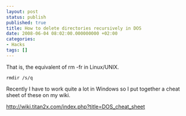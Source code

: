 ```yaml
---
layout: post
status: publish
published: true
title: How to delete directories recursively in DOS
date: 2008-06-04 08:02:00.000000000 +02:00
categories:
- Hacks
tags: []
---
```

That is, the equivalent of rm -fr in Linux/UNIX.

```
rmdir /s/q
```

Recently I have to work quite a lot in Windows so I put together a cheat sheet of these on my wiki.

<a href="http://wiki.titan2x.com/index.php?title=DOS_cheat_sheet">http://wiki.titan2x.com/index.php?title=DOS_cheat_sheet</a>
